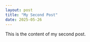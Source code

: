 ```yaml
---
layout: post
title: "My Second Post"
date: 2025-05-26
---
```


This is the content of my second post.
